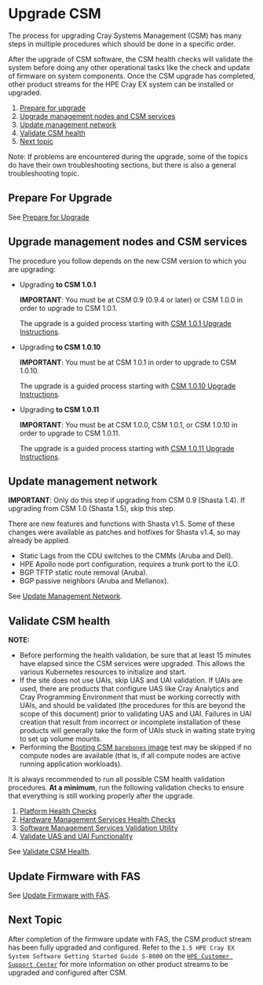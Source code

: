 # Upgrade CSM

The process for upgrading Cray Systems Management (CSM) has many steps in multiple procedures which should be done in a specific order.

After the upgrade of CSM software, the CSM health checks will validate the system before doing any other operational
tasks like the check and update of firmware on system components. Once the CSM upgrade has completed, other
product streams for the HPE Cray EX system can be installed or upgraded.

1. [Prepare for upgrade](#prepare_for_upgrade)
1. [Upgrade management nodes and CSM services](#upgrade_management_nodes_csm_services)
1. [Update management network](#update_management_network)
1. [Validate CSM health](#validate_csm_health)
1. [Next topic](#next_topic)

Note: If problems are encountered during the upgrade, some of the topics do have their own troubleshooting
sections, but there is also a general troubleshooting topic.

<a name="prepare_for_upgrade"></a>

## Prepare For Upgrade

See [Prepare for Upgrade](prepare_for_upgrade.md)

<a name="upgrade_management_nodes_csm_services"></a>

## Upgrade management nodes and CSM services

The procedure you follow depends on the new CSM version to which you are upgrading:

* Upgrading **to CSM 1.0.1**

    **IMPORTANT**: You must be at CSM 0.9 (0.9.4 or later) or CSM 1.0.0 in order to upgrade to CSM 1.0.1.

    The upgrade is a guided process starting with [CSM 1.0.1 Upgrade Instructions](1.0.1/README.md).

* Upgrading **to CSM 1.0.10**

    **IMPORTANT**: You must be at CSM 1.0.1 in order to upgrade to CSM 1.0.10.

    The upgrade is a guided process starting with [CSM 1.0.10 Upgrade Instructions](1.0.10/README.md).

* Upgrading **to CSM 1.0.11**

    **IMPORTANT**: You must be at CSM 1.0.0, CSM 1.0.1, or CSM 1.0.10 in order to upgrade to CSM 1.0.11.

    The upgrade is a guided process starting with [CSM 1.0.11 Upgrade Instructions](1.0.11/README.md).

<a name="update_management_network"></a>

## Update management network

**IMPORTANT**: Only do this step if upgrading from CSM 0.9 (Shasta 1.4). If upgrading from CSM 1.0 (Shasta 1.5), skip this step.

There are new features and functions with Shasta v1.5. Some of these changes were available as patches and hotfixes
for Shasta v1.4, so may already be applied.

* Static Lags from the CDU switches to the CMMs (Aruba and Dell).
* HPE Apollo node port configuration, requires a trunk port to the iLO.
* BGP TFTP static route removal (Aruba).
* BGP passive neighbors (Aruba and Mellanox).

See [Update Management Network](update_management_network.md).

<a name="validate_csm_health"></a>

## Validate CSM health

**NOTE:**

* Before performing the health validation, be sure that at least 15 minutes have elapsed
  since the CSM services were upgraded. This allows the various Kubernetes resources to
  initialize and start.
* If the site does not use UAIs, skip UAS and UAI validation. If UAIs are used, there are
  products that configure UAS like Cray Analytics and Cray Programming Environment that
  must be working correctly with UAIs, and should be validated (the procedures for this are
  beyond the scope of this document) prior to validating UAS and UAI. Failures in UAI creation that result
  from incorrect or incomplete installation of these products will generally take the form of UAIs stuck in
  waiting state trying to set up volume mounts.
* Performing the [Booting CSM `barebones` image](../operations/validate_csm_health.md#booting-csm-barebones-image)
  test may be skipped if no compute nodes are available (that is, if all compute nodes are active running
  application workloads).

It is always recommended to run all possible CSM health validation procedures. **At a minimum**, run the
following validation checks to ensure that everything is still working properly after the upgrade.

1. [Platform Health Checks](../operations/validate_csm_health.md#platform-health-checks)
1. [Hardware Management Services Health Checks](../operations/validate_csm_health.md#hms-health-checks)
1. [Software Management Services Validation Utility](../operations/validate_csm_health.md#sms-health-checks)
1. [Validate UAS and UAI Functionality](../operations/validate_csm_health.md#uas-uai-validate)

See [Validate CSM Health](../operations/validate_csm_health.md).

<a name="update_firmware_with_fas"></a>

## Update Firmware with FAS

See [Update Firmware with FAS](../operations/firmware/Update_Firmware_with_FAS.md).

<a name="next_topic"></a>

## Next Topic

After completion of the firmware update with FAS, the CSM product stream has been fully upgraded and
configured. Refer to the `1.5 HPE Cray EX System Software Getting Started Guide S-8000`
on the [`HPE Customer Support Center`](https://www.hpe.com/support/ex-gsg) for
more information on other product streams to be upgraded and configured after CSM.
